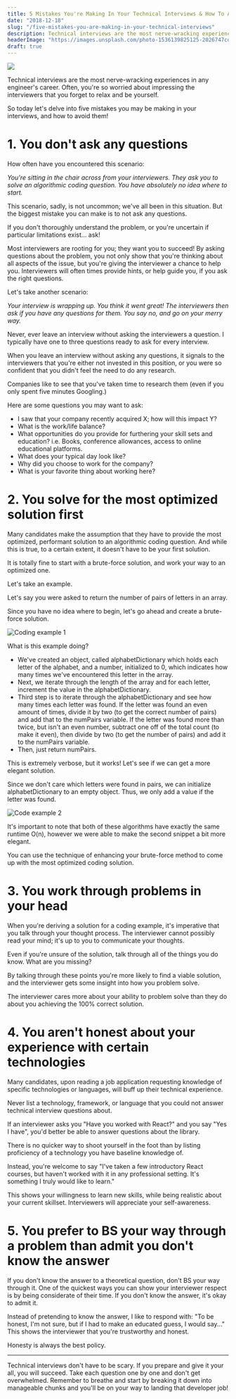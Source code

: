 ```yaml
---
title: 5 Mistakes You're Making In Your Technical Interviews & How To Avoid Them
date: "2018-12-18"
slug: "/five-mistakes-you-are-making-in-your-technical-interviews"
description: Technical interviews are the most nerve-wracking experiences in any engineer's career. Often, you're so worried about impressing the interviewers that you forget to relax and be yourself.
headerImage: "https://images.unsplash.com/photo-1536139825125-2026747cd156?ixlib=rb-1.2.1&ixid=eyJhcHBfaWQiOjEyMDd9&auto=format&fit=crop&w=800&q=60"
draft: true
---
```


<img src="https://images.unsplash.com/photo-1536139825125-2026747cd156?ixlib=rb-1.2.1&ixid=eyJhcHBfaWQiOjEyMDd9&auto=format&fit=crop&w=800&q=60" class="blogTemplate__headerImage" />

Technical interviews are the most nerve-wracking experiences in any engineer's career. Often, you're so worried about impressing the interviewers that you forget to relax and be yourself.

So today let's delve into five mistakes you may be making in your interviews, and how to avoid them!

# 1. You don't ask any questions

How often have you encountered this scenario:

_You're sitting in the chair across from your interviewers. They ask you to solve an algorithmic coding question. You have absolutely no idea where to start._

This scenario, sadly, is not uncommon; we've all been in this situation. But the biggest mistake you can make is to not ask any questions.

If you don't thoroughly understand the problem, or you're uncertain if particular limitations exist... ask!

Most interviewers are rooting for you; they want you to succeed! By asking questions about the problem, you not only show that you're thinking about all aspects of the issue, but you're giving the interviewer a chance to help you. Interviewers will often times provide hints, or help guide you, if you ask the right questions.

Let's take another scenario:

_Your interview is wrapping up. You think it went great! The interviewers then ask if you have any questions for them. You say no, and go on your merry way._

Never, ever leave an interview without asking the interviewers a question. I typically have one to three questions ready to ask for every interview.

When you leave an interview without asking any questions, it signals to the interviewers that you're either not invested in this position, or you were so confident that you didn't feel the need to do any research.

Companies like to see that you've taken time to research them (even if you only spent five minutes Googling.)

Here are some questions you may want to ask:

- I saw that your company recently acquired X; how will this impact Y?
- What is the work/life balance?
- What opportunities do you provide for furthering your skill sets and education? i.e. Books, conference allowances, access to online educational platforms.
- What does your typical day look like?
- Why did you choose to work for the company?
- What is your favorite thing about working here?

# 2. You solve for the most optimized solution first

Many candidates make the assumption that they have to provide the most optimized, performant solution to an algorithmic coding question. And while this is true, to a certain extent, it doesn't have to be your first solution.

It is totally fine to start with a brute-force solution, and work your way to an optimized one.

Let's take an example.

Let's say you were asked to return the number of pairs of letters in an array.

Since you have no idea where to begin, let's go ahead and create a brute-force solution.

![Coding example 1](https://thepracticaldev.s3.amazonaws.com/i/90c1gt2sxpj6xv3gdv8j.png)

What is this example doing?

- We've created an object, called alphabetDictionary which holds each letter of the alphabet, and a number, initialized to 0, which indicates how many times we've encountered this letter in the array.
- Next, we iterate through the length of the array and for each letter, increment the value in the alphabetDictionary.
- Third step is to iterate through the alphabetDictionary and see how many times each letter was found. If the letter was found an even amount of times, divide it by two (to get the correct number of pairs) and add that to the numPairs variable. If the letter was found more than twice, but isn't an even number, subtract one off of the total count (to make it even), then divide by two (to get the number of pairs) and add it to the numPairs variable.
- Then, just return numPairs.

This is extremely verbose, but it works! Let's see if we can get a more elegant solution.

Since we don't care which letters were found in pairs, we can initialize alphabetDictionary to an empty object. Thus, we only add a value if the letter was found.

![Code example 2](https://thepracticaldev.s3.amazonaws.com/i/fcdbysmq4kp8c46h9ghi.png)

It's important to note that both of these algorithms have exactly the same runtime O(n), however we were able to make the second snippet a bit more elegant.

You can use the technique of enhancing your brute-force method to come up with the most optimized coding solution.

# 3. You work through problems in your head

When you're deriving a solution for a coding example, it's imperative that you talk through your thought process. The interviewer cannot possibly read your mind; it's up to you to communicate your thoughts.

Even if you're unsure of the solution, talk through all of the things you do know. What are you missing?

By talking through these points you're more likely to find a viable solution, and the interviewer gets some insight into how you problem solve.

The interviewer cares more about your ability to problem solve than they do about you achieving the 100% correct solution.

# 4. You aren't honest about your experience with certain technologies

Many candidates, upon reading a job application requesting knowledge of specific technologies or languages, will buff up their technical experience.

Never list a technology, framework, or language that you could not answer technical interview questions about.

If an interviewer asks you "Have you worked with React?" and you say "Yes I have", you'd better be able to answer questions about the library.

There is no quicker way to shoot yourself in the foot than by listing proficiency of a technology you have baseline knowledge of.

Instead, you're welcome to say "I've taken a few introductory React courses, but haven't worked with it in any professional setting. It's something I truly would like to learn."

This shows your willingness to learn new skills, while being realistic about your current skillset. Interviewers will appreciate your self-awareness.

# 5. You prefer to BS your way through a problem than admit you don't know the answer

If you don't know the answer to a theoretical question, don't BS your way through it. One of the quickest ways you can show your interviewer respect is by being considerate of their time. If you don't know the answer, it's okay to admit it.

Instead of pretending to know the answer, I like to respond with: "To be honest, I'm not sure, but if I had to make an educated guess, I would say..." This shows the interviewer that you're trustworthy and honest.

Honesty is always the best policy.

---

Technical interviews don't have to be scary. If you prepare and give it your all, you will succeed. Take each question one by one and don't get overwhelmed. Remember to breathe and start by breaking it down into manageable chunks and you'll be on your way to landing that developer job!
